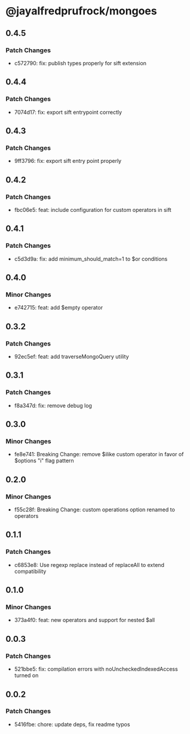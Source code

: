 # @jayalfredprufrock/mongoes

## 0.4.5

### Patch Changes

-   c572790: fix: publish types properly for sift extension

## 0.4.4

### Patch Changes

-   7074d17: fix: export sift entrypoint correctly

## 0.4.3

### Patch Changes

-   9ff3796: fix: export sift entry point properly

## 0.4.2

### Patch Changes

-   fbc06e5: feat: include configuration for custom operators in sift

## 0.4.1

### Patch Changes

-   c5d3d9a: fix: add minimum_should_match=1 to $or conditions

## 0.4.0

### Minor Changes

-   e742715: feat: add $empty operator

## 0.3.2

### Patch Changes

-   92ec5ef: feat: add traverseMongoQuery utility

## 0.3.1

### Patch Changes

-   f8a347d: fix: remove debug log

## 0.3.0

### Minor Changes

-   fe8e741: Breaking Change: remove $ilike custom operator in favor of $options "i" flag pattern

## 0.2.0

### Minor Changes

-   f55c28f: Breaking Change: custom operations option renamed to operators

## 0.1.1

### Patch Changes

-   c6853e8: Use regexp replace instead of replaceAll to extend compatibility

## 0.1.0

### Minor Changes

-   373a4f0: feat: new operators and support for nested $all

## 0.0.3

### Patch Changes

-   521bbe5: fix: compilation errors with noUncheckedIndexedAccess turned on

## 0.0.2

### Patch Changes

-   5416fbe: chore: update deps, fix readme typos
